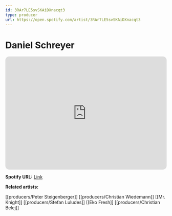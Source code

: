 ```yaml
---
id: 3RAr7LE5svSKAiDXnacqt3
type: producer
url: https://open.spotify.com/artist/3RAr7LE5svSKAiDXnacqt3
---
```

# Daniel Schreyer

<iframe style="border-radius:12px" src="https://open.spotify.com/embed/artist/3RAr7LE5svSKAiDXnacqt3" width="100%" height="352" frameBorder="0" allowfullscreen="" allow="autoplay; clipboard-write; encrypted-media; fullscreen; picture-in-picture" loading="lazy"></iframe>

**Spotify URL:** [Link](https://open.spotify.com/artist/3RAr7LE5svSKAiDXnacqt3)

**Related artists:**

[[producers/Peter Steigenberger]]
[[producers/Christian Wiedemann]]
[[Mr. Knight]]
[[producers/Stefan Luludes]]
[[Eko Fresh]]
[[producers/Christian Belej]]
